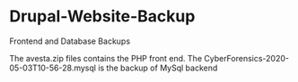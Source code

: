 # Drupal-Website-Backup
Frontend and Database Backups

The avesta.zip files contains the PHP front end.
The CyberForensics-2020-05-03T10-56-28.mysql is the backup of MySql backend
